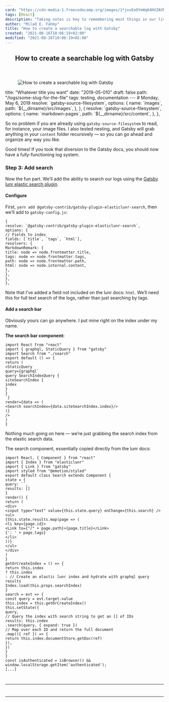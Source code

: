 ```yaml
---
card: "https://cdn-media-1.freecodecamp.org/images/1*jxvEoOYeWq64HVZAVNoI7g.jpeg"
tags: [React]
description: "Taking notes is key to remembering most things in our lives. "
author: "Milad E. Fahmy"
title: "How to create a searchable log with Gatsby"
created: "2021-08-16T10:06:19+02:00"
modified: "2021-08-16T10:06:19+02:00"
---
```

<div class="site-wrapper">
<main id="site-main" class="site-main outer">
<div class="inner">
<article class="post-full post tag-react tag-gatsbyjs tag-tutorial tag-web-development tag-tech ">
<header class="post-full-header">
<h1 class="post-full-title">How to create a searchable log with Gatsby</h1>
</header>
<figure class="post-full-image">
<picture>
<source media="(max-width: 700px)" sizes="1px" srcset="data:image/gif;base64,R0lGODlhAQABAIAAAAAAAP///yH5BAEAAAAALAAAAAABAAEAAAIBRAA7 1w">
<source media="(min-width: 701px)" sizes="(max-width: 800px) 400px,
(max-width: 1170px) 700px,
1400px" srcset="https://cdn-media-1.freecodecamp.org/images/1*jxvEoOYeWq64HVZAVNoI7g.jpeg 300w,
https://cdn-media-1.freecodecamp.org/images/1*jxvEoOYeWq64HVZAVNoI7g.jpeg 600w,
https://cdn-media-1.freecodecamp.org/images/1*jxvEoOYeWq64HVZAVNoI7g.jpeg 1000w,
https://cdn-media-1.freecodecamp.org/images/1*jxvEoOYeWq64HVZAVNoI7g.jpeg 2000w">
<img onerror="this.style.display='none'" src="https://cdn-media-1.freecodecamp.org/images/1*jxvEoOYeWq64HVZAVNoI7g.jpeg" alt="How to create a searchable log with Gatsby">
</picture>
</figure>
<section class="post-full-content">
<div class="post-content">
title: "Whatever title you want"
date: "2019-05-010"
draft: false
path: "/logs/some-slug-for-the-file"
tags: testing, documentation
---
# Monday, May 6, 2019
resolve: `gatsby-source-filesystem`,
options: {
name: `images`,
path: `${__dirname}/src/images`,
},
},
{
resolve: `gatsby-source-filesystem`,
options: {
name: `markdown-pages`,
path: `${__dirname}/src/content`,
},
},</code></pre><p>So no problem if you are already using <code>gatsby-source-filesystem</code> to read, for instance, your image files. I also tested nesting, and Gatsby will grab anything in your <code>content</code> folder recursively — so you can go ahead and organize any way you like.</p><p>Good times! If you took that diversion to the Gatsby docs, you should now have a fully-functioning log system.</p><h3 id="step-3-add-search">Step 3: Add search</h3><p>Now the fun part. We’ll add the ability to search our logs using the <a href="https://github.com/gatsby-contrib/gatsby-plugin-elasticlunr-search" rel="noopener">Gatsby lunr elastic search plugin</a>.</p><h4 id="configure">Configure</h4><p>First, <code>yarn add @gatsby-contrib/gatsby-plugin-elasticlunr-search</code>, then we’ll add to <code>gatsby-config.js</code>:</p><pre><code class="language-js">{
resolve: `@gatsby-contrib/gatsby-plugin-elasticlunr-search`,
options: {
// Fields to index
fields: [`title`, `tags`, `html`],
resolvers: {
MarkdownRemark: {
title: node =&gt; node.frontmatter.title,
tags: node =&gt; node.frontmatter.tags,
path: node =&gt; node.frontmatter.path,
html: node =&gt; node.internal.content,
},
},
},
},</code></pre><p>Note that I’ve added a field not included on the lunr docs: <code>html</code>. We’ll need this for full text search of the logs, rather than just searching by tags.</p><h4 id="add-a-search-bar">Add a search bar</h4><p>Obviously yours can go anywhere. I put mine right on the index under my name.</p><p><strong>The search bar component:</strong></p><pre><code class="language-js">import React from "react"
import { graphql, StaticQuery } from "gatsby"
import Search from "./search"
export default () =&gt; {
return (
&lt;StaticQuery
query={graphql`
query SearchIndexQuery {
siteSearchIndex {
index
}
}
`}
render={data =&gt; (
&lt;Search searchIndex={data.siteSearchIndex.index}/&gt;
)}
/&gt;
)
}</code></pre><p>Nothing much going on here — we’re just grabbing the search index from the elastic search data.</p><p>The search component, essentially copied directly from the lunr docs:</p><pre><code class="language-js">import React, { Component } from "react"
import { Index } from "elasticlunr"
import { Link } from "gatsby"
import styled from "@emotion/styled"
export default class Search extends Component {
state = {
query: ``,
results: []
}
render() {
return (
&lt;div&gt;
&lt;input type="text" value={this.state.query} onChange={this.search} /&gt;
&lt;ul&gt;
{this.state.results.map(page =&gt; (
&lt;li key={page.id}&gt;
&lt;Link to={"/" + page.path}&gt;{page.title}&lt;/Link&gt;
{': ' + page.tags}
&lt;/li&gt;
))}
&lt;/ul&gt;
&lt;/div&gt;
)
}
getOrCreateIndex = () =&gt; {
return this.index
? this.index
: // Create an elastic lunr index and hydrate with graphql query results
Index.load(this.props.searchIndex)
}
search = evt =&gt; {
const query = evt.target.value
this.index = this.getOrCreateIndex()
this.setState({
query,
// Query the index with search string to get an [] of IDs
results: this.index
.search(query, { expand: true })
// Map over each ID and return the full document
.map(({ ref }) =&gt; {
return this.index.documentStore.getDoc(ref)
}),
})
}
}
const isAuthenticated = isBrowser() &amp;&amp; window.localStorage.getItem('authenticated');
[...]
</div>
<hr>
<hr>
</section>
</article>
</div>
</main>
</div>
<!-- Google Tag Manager (noscript) -->
<!-- End Google Tag Manager (noscript) -->
